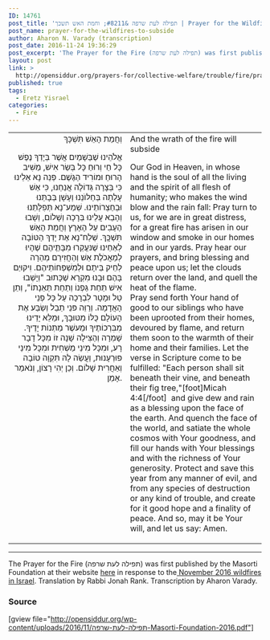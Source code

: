 ```yaml
---
ID: 14761
post_title: 'תפילה לעת שרפה &#8211; וחמת האש תשכך | Prayer for the Wildfires to Subside (Masorti Foundation, trans. by R&#8217; Jonah Rank)'
post_name: prayer-for-the-wildfires-to-subside
author: Aharon N. Varady (transcription)
post_date: 2016-11-24 19:36:29
post_excerpt: 'The Prayer for the Fire (תפילה לעת שרפה) was first published by the Masorti Foundation at their website <a href="http://www.masorti.org.il/page.php?pid=4222">here</a> in response to the <a href="https://en.wikipedia.org/wiki/November_2016_Israel_wildfires">November 2016 wildfires in Israel</a>. Translation by Rabbi Jonah Rank. Transcription by Aharon Varady. '
layout: post
link: >
  http://opensiddur.org/prayers-for/collective-welfare/trouble/fire/prayer-for-the-wildfires-to-subside/
published: true
tags:
  - Eretz Yisrael
categories:
  - Fire
---
```

<table style="margin-left: auto;margin-right: auto;">
<tbody>
<tr><td style="vertical-align:top;" width="46%">
<div class="liturgy" style="text-align: right;"><span lang="he">
וְחֲמַת הָאֵשׁ  תִּשְׁכָּךְ

אֱלֹהֵינוּ שֶׁבַּשָׁמַיִם
אֲשֶׁר בְּיָדְךָ נֶפֶשׁ כָּל חַי
וְרוּחַ כָּל בְּשַׂר אִישׁ,
מַשִׁיב הָרוּחַ וּמוֹרִיד הַגֶּשֶׁם.
פְּנֵה נָא אֵלֵינוּ כִּי בְּצָרָה גְּדוֹלָה אֲנַחְנוּ,
כִּי אֵשׁ עָלְתָה בְּחַלּוֺנֵנוּ וְעָשָׁן בְּבָתֵּנוּ וּבְחַצְרוֹתֵינוּ.
שְׁמַע־נָא תְּפִלָּתֵנוּ וְהָבֵא עֲלֵינוּ בְּרָכָה וְשָׁלוֹם,
וְשָׁבוּ הֶעָבִים עַל הָאָרֶץ וְחֲמַת הָאֵשׁ תִּשְׁכְָּךְ.
שְׁלַח־נָא אֶת יָדְךְ הַטּוֹבָה לְאַחֵינוּ שֶׁנּעֱקְרוּ מִבָּתֵֶּיהֶם שֶׁהָיוּ
לְמַאֲכֹלֶת אֵשׁ וְהַחֲזִירֵם מְהֵרָה לְחֵיק בֵּיתָם וּלְמִשְׁפְּחוֹתֵיהֶם.
וִיקוּיַם בָּהֶם וּבָנוּ מִקְרָא שֶׁכָּתוּב
"וְיָשְׁבוּ אִישׁ תַּחַת גַּפְנוֹ וְתַחַת תְּאֵנָתוֹ",‏
 וְתֵן טַל וּמָטָר לִבְרָכָה עַל כָּל פְּנֵי הָאֲדָמָה.
 וְרַוֵּה פּנֵי תֵבֵל וְשַׂבַּע אֶת הָעוֹלָם כֻּלּוֹ מִטּוּבָךְ,
וּמַלֵּא יָדֵינוּ מִבִּרְכוֹתֶיךָ וּמֵעשֶׁר מַתְּנוֹת יָדֶיךָ.
שָׁמְרָה וְהַצִּילָה שָׁנָה זוֹ מִכָּל דָבָר רָע,
וּמִכָּל מִינֵי מַשְׁחִית וּמִכָּל מִינֵי פּוּרְעָנוּת,
וַעֲשֵׂה לָהּ תִּקְוָה טוֹבָה וְאַחֲרִית שָׁלוֹם.
וְכֵן יְהִי רָצוֹן, וְנֹאמַר אָמֵן.
</span></div></td>

<td style="vertical-align:top;" width="53%"><div class="english">
And the wrath of the fire will subside

Our God in Heaven, 
in whose hand is the soul of all the living 
and the spirit of all flesh of humanity; 
who makes the wind blow and the rain fall: 
Pray turn to us, for we are in great distress, 
for a great fire has arisen in our window and smoke in our homes and in our yards. 
Pray hear our prayers, and bring blessing and peace upon us; 
let the clouds return over the land, and quell the heat of the flame.  
Pray send forth Your hand of good to our siblings who have been uprooted from their homes, 
devoured by flame, and return them soon to the warmth of their home and their families. 
Let the verse in Scripture come to be fulfilled: 
"Each person shall sit beneath their vine, and beneath their fig tree,"[foot]Micah 4:4[/foot]&nbsp;
and give dew and rain as a blessing upon the face of the earth. 
And quench the face of the world, and satiate the whole cosmos with Your goodness, 
and fill our hands with Your blessings and with the richness of Your generosity. 
Protect and save this year from any manner of evil, 
and from any species of destruction or any kind of trouble, 
and create for it good hope and a finality of peace. 
And so, may it be Your will, and let us say: Amen.
</div></td>
</tr>
</tbody>
</tbody></table>

<hr />
The Prayer for the Fire (תפילה לעת שרפה) was first published by the Masorti Foundation at their website <a href="http://www.masorti.org.il/page.php?pid=4222">here</a> in response to the<a href="https://en.wikipedia.org/wiki/November_2016_Israel_wildfires"> November 2016 wildfires in Israel</a>. Translation by Rabbi Jonah Rank. Transcription by Aharon Varady. 


<h3>Source</h3>

[gview file="http://opensiddur.org/wp-content/uploads/2016/11/תפילה-לעת-שרפה-Masorti-Foundation-2016.pdf"]